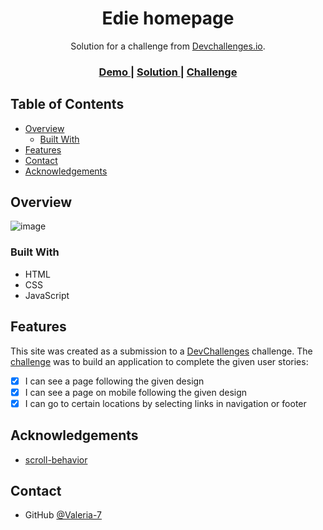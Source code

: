 <h1 align="center">Edie homepage</h1>

<div align="center">
   Solution for a challenge from  <a href="http://devchallenges.io" target="_blank">Devchallenges.io</a>.
</div>

<div align="center">
  <h3>
    <a href="https://valeria-7.github.io/DevCh_rwd_7-edie-homepage/">
      Demo
    </a>
    <span> | </span>
    <a href="https://github.com/Valeria-7/DevCh_rwd_7-edie-homepage}">
      Solution
    </a>
    <span> | </span>
    <a href="https://devchallenges.io/challenges/xobQBuf8zWWmiYMIAZe0">
      Challenge
    </a>
  </h3>
</div>

## Table of Contents

- [Overview](#overview)
  - [Built With](#built-with)
- [Features](#features)
- [Contact](#contact)
- [Acknowledgements](#acknowledgements)

## Overview

![image](https://user-images.githubusercontent.com/68329127/159040239-66fe12c8-50f1-4ec6-bbc9-d5a7847b60c8.png)

### Built With

- HTML
- CSS
- JavaScript

## Features

This site was created as a submission to a [DevChallenges](https://devchallenges.io/challenges) challenge. The [challenge](https://devchallenges.io/challenges/xobQBuf8zWWmiYMIAZe0) was to build an application to complete the given user stories:

- [x] I can see a page following the given design
- [x] I can see a page on mobile following the given design
- [x] I can go to certain locations by selecting links in navigation or footer

## Acknowledgements

- [scroll-behavior](https://developer.mozilla.org/ru/docs/Web/CSS/scroll-behavior)

## Contact

- GitHub [@Valeria-7](https://github.com/Valeria-7)
